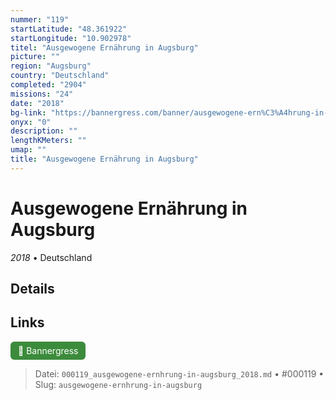 ```yaml
---
nummer: "119"
startLatitude: "48.361922"
startLongitude: "10.902978"
titel: "Ausgewogene Ernährung in Augsburg"
picture: ""
region: "Augsburg"
country: "Deutschland"
completed: "2904"
missions: "24"
date: "2018"
bg-link: "https://bannergress.com/banner/ausgewogene-ern%C3%A4hrung-in-augsburg-807f"
onyx: "0"
description: ""
lengthKMeters: ""
umap: ""
title: "Ausgewogene Ernährung in Augsburg"
---
```

# Ausgewogene Ernährung in Augsburg

*2018* • Deutschland



## Details







## Links
<div style="margin-top: 0.5em;">
<a href="https://bannergress.com/banner/ausgewogene-ern%C3%A4hrung-in-augsburg-807f" target="_blank" style="display:inline-block;margin-right:8px;padding:6px 12px;background-color:#3c8b3c;color:white;text-decoration:none;border-radius:6px;">🔗 Bannergress</a>

</div>


> Datei: `000119_ausgewogene-ernhrung-in-augsburg_2018.md` • #000119 • Slug: `ausgewogene-ernhrung-in-augsburg`
